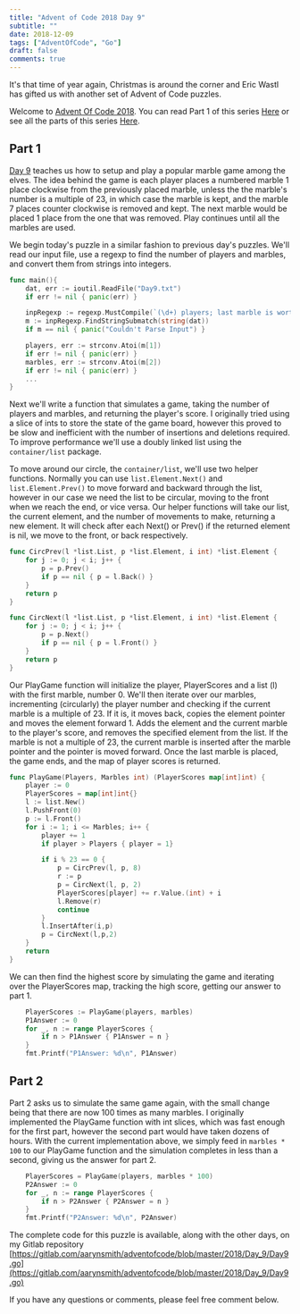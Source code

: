 ```yaml
---
title: "Advent of Code 2018 Day 9"
subtitle: ""
date: 2018-12-09
tags: ["AdventOfCode", "Go"]
draft: false
comments: true
---
```


It's that time of year again, Christmas is around the corner and Eric Wastl has gifted us with another set of Advent of Code puzzles.
<!--more-->
Welcome to [Advent Of Code 2018](https://adventofcode.com/2018/). You can read Part 1 of this series [Here](/blog/advent-of-code-2018-day-1/) or see all the parts of this series [Here](/tags/adventofcode/).

## Part 1

[Day 9](https://adventofcode.com/2018/day/9) teaches us how to setup and play a popular marble game among the elves. The idea behind the game is each player places a numbered marble 1 place clockwise from the previously placed marble, unless the the marble's number is a multiple of 23, in which case the marble is kept, and the marble 7 places counter clockwise is removed and kept. The next marble would be placed 1 place from the one that was removed. Play continues until all the marbles are used.

We begin today's puzzle in a similar fashion to previous day's puzzles. We'll read our input file, use a regexp to find the number of players and marbles, and convert them from strings into integers.

```go
func main(){
    dat, err := ioutil.ReadFile("Day9.txt")
    if err != nil { panic(err) }

    inpRegexp := regexp.MustCompile(`(\d+) players; last marble is worth (\d+) points`)
    m := inpRegexp.FindStringSubmatch(string(dat))
    if m == nil { panic("Couldn't Parse Input") }

    players, err := strconv.Atoi(m[1])
    if err != nil { panic(err) }
    marbles, err := strconv.Atoi(m[2])
    if err != nil { panic(err) }
    ...
}
```

Next we'll write a function that simulates a game, taking the number of players and marbles, and returning the player's score. I originally tried using a slice of ints to store the state of the game board, however this proved to be slow and inefficient with the number of insertions and deletions required. To improve performance we'll use a doubly linked list using the `container/list` package.

To move around our circle, the `container/list`, we'll use two helper functions. Normally you can use `list.Element.Next()` and `list.Element.Prev()` to move forward and backward through the list, however in our case we need the list to be circular, moving to the front when we reach the end, or vice versa. Our helper functions will take our list, the current element, and the number of movements to make, returning a new element. It will check after each Next() or Prev() if the returned element is nil, we move to the front, or back respectively.

```go
func CircPrev(l *list.List, p *list.Element, i int) *list.Element {
    for j := 0; j < i; j++ {
        p = p.Prev()
        if p == nil { p = l.Back() }
    }
    return p
}

func CircNext(l *list.List, p *list.Element, i int) *list.Element {
    for j := 0; j < i; j++ {
        p = p.Next()
        if p == nil { p = l.Front() }
    }
    return p
}
```

Our PlayGame function will initialize the player, PlayerScores and a list (l) with the first marble, number 0. We'll then iterate over our marbles, incrementing (circularly) the player number and checking if the current marble is a multiple of 23. If it is, it moves back, copies the element pointer and moves the element forward 1. Adds the element and the current marble to the player's score, and removes the specified element from the list. If the marble is not a multiple of 23, the current marble is inserted after the marble pointer and the pointer is moved forward. Once the last marble is placed, the game ends, and the map of player scores is returned.

```go
func PlayGame(Players, Marbles int) (PlayerScores map[int]int) {
    player := 0
    PlayerScores = map[int]int{}
    l := list.New()
    l.PushFront(0)
    p := l.Front()
    for i := 1; i <= Marbles; i++ {
        player += 1
        if player > Players { player = 1}

        if i % 23 == 0 {
            p = CircPrev(l, p, 8)
            r := p
            p = CircNext(l, p, 2)
            PlayerScores[player] += r.Value.(int) + i
            l.Remove(r)
            continue
        }
        l.InsertAfter(i,p)
        p = CircNext(l,p,2)
    }
    return
}
```

We can then find the highest score by simulating the game and iterating over the PlayerScores map, tracking the high score, getting our answer to part 1.

```go
    PlayerScores := PlayGame(players, marbles)
    P1Answer := 0
    for _, n := range PlayerScores {
        if n > P1Answer { P1Answer = n }
    }
    fmt.Printf("P1Answer: %d\n", P1Answer)
```

## Part 2

Part 2 asks us to simulate the same game again, with the small change being that there are now 100 times as many marbles. I originally implemented the PlayGame function with int slices, which was fast enough for the first part, however the second part would have taken dozens of hours. With the current implementation above, we simply feed in `marbles * 100` to our PlayGame function and the simulation completes in less than a second, giving us the answer for part 2.

```go
    PlayerScores = PlayGame(players, marbles * 100)
    P2Answer := 0
    for _, n := range PlayerScores {
        if n > P2Answer { P2Answer = n }
    }
    fmt.Printf("P2Answer: %d\n", P2Answer)
```

The complete code for this puzzle is available, along with the other days, on my Gitlab repository [https://gitlab.com/aarynsmith/adventofcode/blob/master/2018/Day_9/Day9.go](https://gitlab.com/aarynsmith/adventofcode/blob/master/2018/Day_9/Day9.go)

If you have any questions or comments, please feel free comment below.

